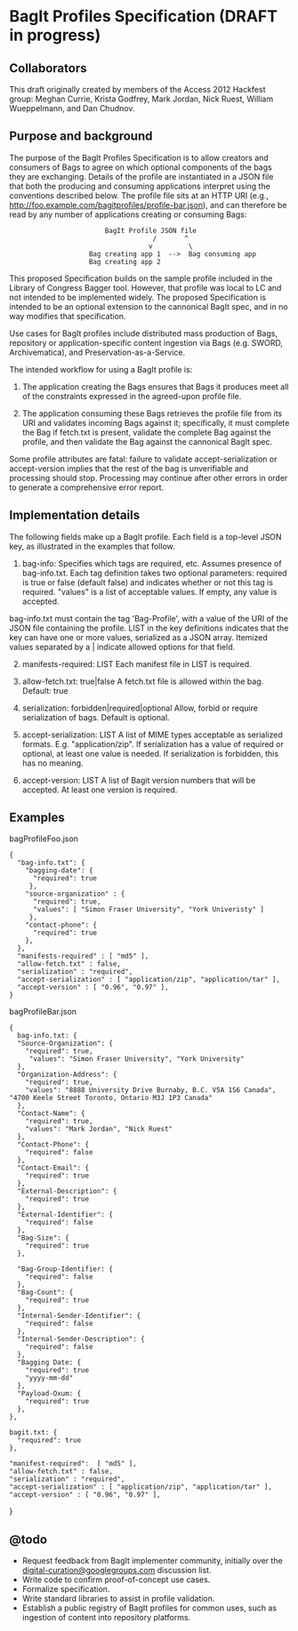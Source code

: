 BagIt Profiles Specification (DRAFT in progress)
===

Collaborators
---
This draft originally created by members of the Access 2012 Hackfest group: Meghan Currie, Krista Godfrey, Mark Jordan, Nick Ruest, William Wueppelmann, and Dan Chudnov.

Purpose and background
---

The purpose of the BagIt Profiles Specification is to allow creators and consumers of Bags to agree on which optional components of the bags they are exchanging. Details of the profile are instantiated in a JSON file that both the producing and consuming applications interpret using the conventions described below. The profile file sits at an HTTP URI (e.g., http://foo.example.com/bagitprofiles/profile-bar.json), and can therefore be read by any number of applications creating or consuming Bags:

	                        BagIt Profile JSON file
                                        /       ^
                                       v         \
                        Bag creating app 1  -->  Bag consuming app
                        Bag creating app 2


This proposed Specification builds on the sample profile included in the Library of Congress Bagger tool. However, that profile was local to LC and not intended to be implemented widely. The proposed Specification is intended to be an optional extension to the cannonical BagIt spec, and in no way modifies that specification.

Use cases for BagIt profiles include distributed mass production of Bags, repository or application-specific content ingestion via Bags (e.g. SWORD, Archivematica), and Preservation-as-a-Service.

The intended workflow for using a BagIt profile is: 

1. The application creating the Bags ensures that Bags it produces meet all of the constraints expressed in the agreed-upon profile file.

2. The application consuming these Bags retrieves the profile file from its URI and validates incoming Bags against it; specifically, it must complete the Bag if fetch.txt is present, validate the complete Bag against the profile, and then validate the Bag against the cannonical BagIt spec. 

Some profile attributes are fatal: failure to validate accept-serialization or accept-version implies that the rest of the bag is unverifiable and processing should stop. Processing may continue after other errors in order to generate a comprehensive error report.

Implementation details
---

The following fields make up a BagIt profile. Each field is a top-level JSON key, as illustrated in the examples that follow.

1. bag-info:
Specifies which tags are required, etc. Assumes presence of bag-info.txt. Each tag definition takes two optional parameters: required is true or false (default false) and indicates whether or not this tag is required. "values" is a list of acceptable values. If empty, any value is accepted.

bag-info.txt must contain the tag 'Bag-Profile', with a value of the URI of the JSON file containing the profile. LIST in the key definitions indicates that the key can have one or more values, serialized as a JSON array. Itemized values separated by a | indicate allowed options for that field.

2. manifests-required: LIST
Each manifest file in LIST is required.

3. allow-fetch.txt: true|false
A fetch.txt file is allowed within the bag. Default: true

4. serialization: forbidden|required|optional
Allow, forbid or require serialization of bags. Default is optional.

5. accept-serialization: LIST
A list of MIME types acceptable as serialized formats. E.g. "application/zip". If serialization has a value of required or optional, at least one value is needed. If serialization is forbidden, this has no meaning.

6. accept-version: LIST
A list of Bagit version numbers that will be accepted. At least one version is required.

Examples
---

bagProfileFoo.json

    {
      "bag-info.txt": {
        "bagging-date": {
          "required": true
         },
        "source-organization" : {
          "required": true,
          "values": [ "Simon Fraser University", "York Univeristy" ]
         },
        "contact-phone": {
          "required": true
        },
      },
      "manifests-required" : [ "md5" ],
      "allow-fetch.txt" : false,
      "serialization" : "required",
      "accept-serialization" : [ "application/zip", "application/tar" ],
      "accept-version" : [ "0.96", "0.97" ],
    }


bagProfileBar.json

    {
      bag-info.txt: {
      "Source-Organization": {
        "required": true,
         "values": "Simon Fraser University", "York University"
      },
      "Organization-Address": {
        "required": true,
        "values": "8888 University Drive Burnaby, B.C. V5A 1S6 Canada", "4700 Keele Street Toronto, Ontario M3J 1P3 Canada"
      },
      "Contact-Name": {
        "required": true,
        "values": "Mark Jordan", "Nick Ruest"
      },
      "Contact-Phone": {
        "required": false
      },
      "Contact-Email": {
        "required": true
      },
      "External-Description": {
        "required": true
      },
      "External-Identifier": {
        "required": false
      },
      "Bag-Size": {
        "required": true
      },
          
      "Bag-Group-Identifier: {
        "required": false
      },
      "Bag-Count": {
        "required": true
      },
      "Internal-Sender-Identifier": {
        "required": false
      },
      "Internal-Sender-Description": {
        "required": false
      },
      "Bagging Date: {
        "required": true
        "yyyy-mm-dd"
      },
      "Payload-Oxum: {
        "required": true
      },
    },
    
    bagit.txt: {
      "required": true
    },

    "manifest-required":  [ "md5" ],
    "allow-fetch.txt" : false,
    "serialization" : "required",
    "accept-serialization" : [ "application/zip", "application/tar" ],
    "accept-version" : [ "0.96", "0.97" ],
  }

@todo
---

* Request feedback from BagIt implementer community, initially over the digital-curation@googlegroups.com discussion list.
* Write code to confirm proof-of-concept use cases.
* Formalize specification.
* Write standard libraries to assist in profile validation.
* Establish a public registry of BagIt profiles for common uses, such as ingestion of content into repository platforms.
